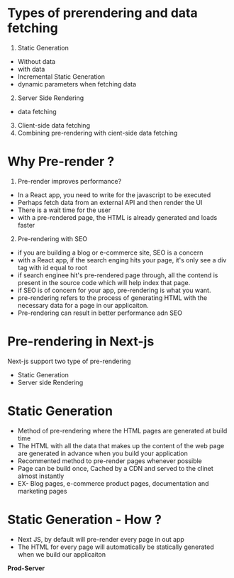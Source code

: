 # Types of prerendering and data fetching
1. Static Generation
  - Without data
  - with data
  - Incremental Static Generation
  - dynamic parameters when fetching data
2. Server Side Rendering
  - data fetching 
3. Client-side data fetching
4. Combining pre-rendering with cient-side data fetching
# Why Pre-render ?
1. Pre-render improves performance?
  - In a React app, you need to write for the javascript to be executed
  - Perhaps fetch data from an external API and then render the UI
  - There is a wait time for the user
  - with a pre-rendered page, the HTML is already generated and loads faster
2. Pre-rendering with SEO
  - if you are building a blog or e-commerce site, SEO is a concern
  - with a React app, if the search enging hits your page, it's only see a div tag with id equal to root
  - if search enginee hit's pre-rendered page through, all the contend is present in the source code which will help index that page.
  - if SEO is of concern for your app, pre-rendering is what you want.
  - pre-rendering refers to the process of generating HTML with the necessary data for a page in our applicaiton.
  - Pre-rendering can result in better performance adn SEO
# Pre-rendering in Next-js
Next-js support two type of pre-rendering
  - Static Generation
  - Server side Rendering
# Static Generation
- Method of pre-rendering where the HTML pages are generated at build time
- The HTML with all the data that makes up the content of the web page are generated in advance when you build your application
- Recommented method to pre-render pages whenever possible
- Page can be build once, Cached by a CDN and served to the clinet almost instantly
- EX- Blog pages, e-commerce product pages, documentation and marketing pages
# Static Generation - How ?
 - Next JS, by default will pre-render every page in out app 
 - The HTML for every page will automatically be statically generated when we build our applicaiton


 <b>Prod-Server</b>
